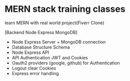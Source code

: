 # MERN stack training classes
learn MERN with real world project(Fiverr Clone)

[Backend Node Express MongoDB]
- Node Express Server + MongoDB connection
- Database Structure Schema 
- Node Express API
- API Authentication JWT and Cookies
- Oauth2 providers (google, github) for Authentication
- Logout clear Cookies
- Express error handling 